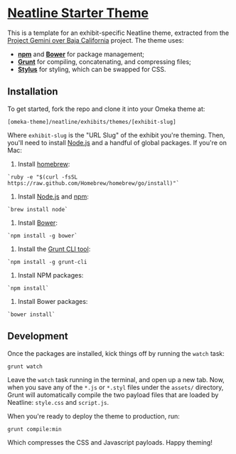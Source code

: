 # [Neatline Starter Theme][post]

This is a template for an exhibit-specific Neatline theme, extracted from the [Project Gemini over Baja California][gemini] project. The theme uses:

  - **[npm][npm]** and **[Bower][bower]** for package management;
  - **[Grunt][grunt]** for compiling, concatenating, and compressing files;
  - **[Stylus][stylus]** for styling, which can be swapped for CSS.

## Installation

To get started, fork the repo and clone it into your Omeka theme at:

`[omeka-theme]/neatline/exhibits/themes/[exhibit-slug]`

Where `exhibit-slug` is the "URL Slug" of the exhibit you're theming. Then, you'll need to install [Node.js][node] and a handful of global packages. If you're on Mac:

  1. Install [homebrew][brew]:

    `ruby -e "$(curl -fsSL https://raw.github.com/Homebrew/homebrew/go/install)"`

  1. Install [Node.js][node] and [npm][npm]:

    `brew install node`

  1. Install [Bower][bower]:

    `npm install -g bower`

  1. Install the [Grunt CLI tool][grunt-cli]:

    `npm install -g grunt-cli

  1. Install NPM packages:

    `npm install`

  1. Install Bower packages:

    `bower install`

## Development

Once the packages are installed, kick things off by running the `watch` task:

  `grunt watch`

Leave the `watch` task running in the terminal, and open up a new tab. Now, when you save any of the `*.js` or `*.styl` files under the `assets/` directory, Grunt will automatically compile the two payload files that are loaded by Neatline: `style.css` and `script.js`.

When you're ready to deploy the theme to production, run:

  `grunt compile:min`

Which compresses the CSS and Javascript payloads. Happy theming!

[post]: http://www.scholarslab.org/?p=9967
[gemini]: http://dclure.org/logs/project-gemini-over-baja-california
[npm]: https://www.npmjs.org
[bower]: http://bower.io
[grunt]: http://gruntjs.com
[grunt-cli]: http://gruntjs.com/getting-started
[stylus]: http://learnboost.github.io/stylus
[node]: http://nodejs.org
[brew]: http://brew.sh
